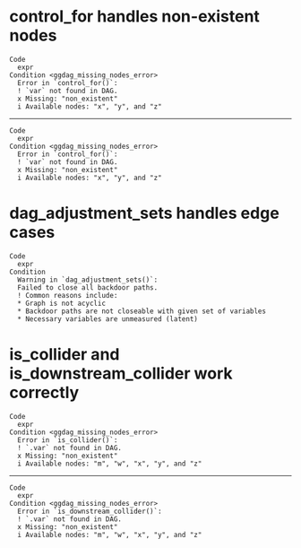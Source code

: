 # control_for handles non-existent nodes

    Code
      expr
    Condition <ggdag_missing_nodes_error>
      Error in `control_for()`:
      ! `var` not found in DAG.
      x Missing: "non_existent"
      i Available nodes: "x", "y", and "z"

---

    Code
      expr
    Condition <ggdag_missing_nodes_error>
      Error in `control_for()`:
      ! `var` not found in DAG.
      x Missing: "non_existent"
      i Available nodes: "x", "y", and "z"

# dag_adjustment_sets handles edge cases

    Code
      expr
    Condition
      Warning in `dag_adjustment_sets()`:
      Failed to close all backdoor paths.
      ! Common reasons include:
      * Graph is not acyclic
      * Backdoor paths are not closeable with given set of variables
      * Necessary variables are unmeasured (latent)

# is_collider and is_downstream_collider work correctly

    Code
      expr
    Condition <ggdag_missing_nodes_error>
      Error in `is_collider()`:
      ! `.var` not found in DAG.
      x Missing: "non_existent"
      i Available nodes: "m", "w", "x", "y", and "z"

---

    Code
      expr
    Condition <ggdag_missing_nodes_error>
      Error in `is_downstream_collider()`:
      ! `.var` not found in DAG.
      x Missing: "non_existent"
      i Available nodes: "m", "w", "x", "y", and "z"

